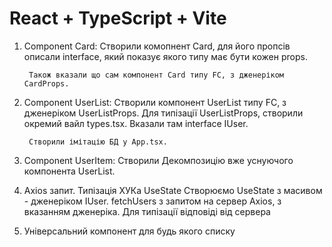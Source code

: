 # React + TypeScript + Vite

1) Component Card: 
		Створили комопнент Card, для його пропсів описали interface, який показує якого типу має бути кожен props. 

		Також вказали що сам компонент Card типу FC, з дженеріком CardProps.
2) Component UserList:
		Створили компонент UserList типу FC, з дженеріком UserListProps. 
		Для типізації UserListProps, створили окремий вайл types.tsx. Вказали там interface IUser. 

		Створили імітацію БД у App.tsx. 
3) Component UserItem: 
		Створили Декомпозицію вже уснуючого компонента  UserList.

4) Axios запит. Типізація ХУКа UseState
		Створюємо UseState з масивом - дженеріком IUser.
		fetchUsers з запитом на сервер Axios, з вказанням дженеріка. Для типізації відповіді від сервера 
5) Універсальний компонент для будь якого списку 
		